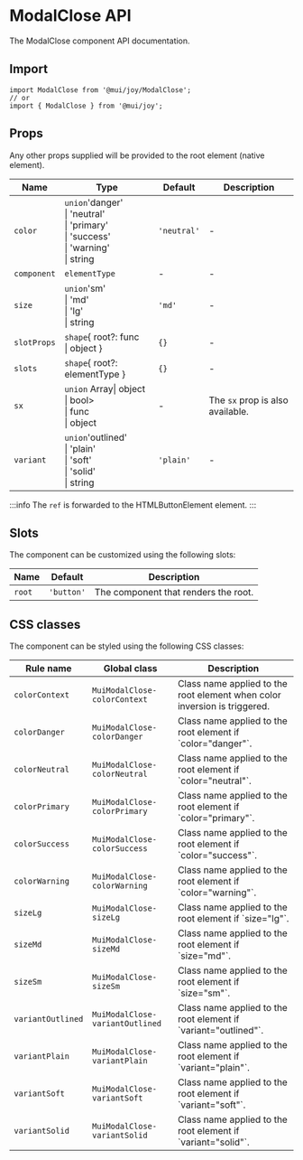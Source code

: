 # ModalClose API

The ModalClose component API documentation.

## Import

```
import ModalClose from '@mui/joy/ModalClose';
// or
import { ModalClose } from '@mui/joy';
```

## Props

Any other props supplied will be provided to the root element (native element).

| Name | Type | Default | Description |
| --- | --- | --- | --- |
| `color` | `union`'danger'<br>\| 'neutral'<br>\| 'primary'<br>\| 'success'<br>\| 'warning'<br>\| string | `'neutral'` | - |
| `component` | `elementType` | - | - |
| `size` | `union`'sm'<br>\| 'md'<br>\| 'lg'<br>\| string | `'md'` | - |
| `slotProps` | `shape`{ root?: func<br>\| object } | `{}` | - |
| `slots` | `shape`{ root?: elementType } | `{}` | - |
| `sx` | `union` Array\| object<br>\| bool><br>\| func<br>\| object | - | The `sx` prop is also available. |
| `variant` | `union`'outlined'<br>\| 'plain'<br>\| 'soft'<br>\| 'solid'<br>\| string | `'plain'` | - |

:::info
The `ref` is forwarded to the HTMLButtonElement element.
:::

## Slots

The component can be customized using the following slots:

| Name | Default | Description |
| --- | --- | --- |
| `root` | `'button'` | The component that renders the root. |

## CSS classes

The component can be styled using the following CSS classes:

| Rule name | Global class | Description |
| --- | --- | --- |
| `colorContext` | `MuiModalClose-colorContext` | Class name applied to the root element when color inversion is triggered. |
| `colorDanger` | `MuiModalClose-colorDanger` | Class name applied to the root element if \`color="danger"\`. |
| `colorNeutral` | `MuiModalClose-colorNeutral` | Class name applied to the root element if \`color="neutral"\`. |
| `colorPrimary` | `MuiModalClose-colorPrimary` | Class name applied to the root element if \`color="primary"\`. |
| `colorSuccess` | `MuiModalClose-colorSuccess` | Class name applied to the root element if \`color="success"\`. |
| `colorWarning` | `MuiModalClose-colorWarning` | Class name applied to the root element if \`color="warning"\`. |
| `sizeLg` | `MuiModalClose-sizeLg` | Class name applied to the root element if \`size="lg"\`. |
| `sizeMd` | `MuiModalClose-sizeMd` | Class name applied to the root element if \`size="md"\`. |
| `sizeSm` | `MuiModalClose-sizeSm` | Class name applied to the root element if \`size="sm"\`. |
| `variantOutlined` | `MuiModalClose-variantOutlined` | Class name applied to the root element if \`variant="outlined"\`. |
| `variantPlain` | `MuiModalClose-variantPlain` | Class name applied to the root element if \`variant="plain"\`. |
| `variantSoft` | `MuiModalClose-variantSoft` | Class name applied to the root element if \`variant="soft"\`. |
| `variantSolid` | `MuiModalClose-variantSolid` | Class name applied to the root element if \`variant="solid"\`. |